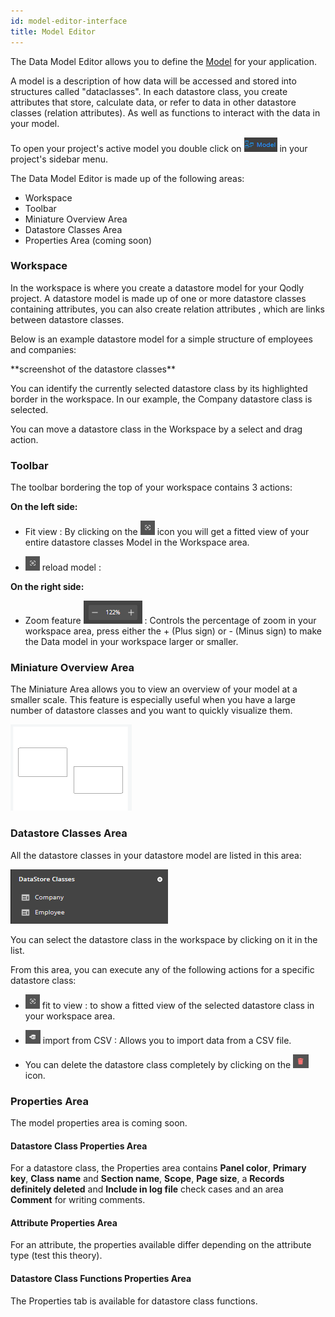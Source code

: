 ```yaml
---
id: model-editor-interface
title: Model Editor
---
```


The Data Model Editor allows you to define the [Model](model-overview.md) for your application.

A model is a description of how data will be accessed and stored into structures called "dataclasses". In each datastore class, you
create attributes that store, calculate data, or refer to data in other
datastore classes (relation attributes). As well as functions to
interact with the data in your model.

To open your project\'s active model you double click on  ![alt-text](img/model-icon.png) in your project's sidebar menu.

The Data Model Editor is made up of the following areas:

-   Workspace
-   Toolbar
-   Miniature Overview Area
-   Datastore Classes Area
-   Properties Area (coming soon)

### Workspace

In the workspace is where you create a datastore model for your Qodly
project. A datastore model is made up of one or more datastore classes
containing attributes, you can also create relation attributes , which
are links between datastore classes.

Below is an example datastore model for a simple structure of employees
and companies:

\*\*screenshot of the datastore classes\*\*

You can identify the currently selected datastore class by its
highlighted border in the workspace. In our example, the Company
datastore class is selected.

You can move a datastore class in the Workspace by a select and drag
action.

### Toolbar

The toolbar bordering the top of your workspace contains 3 actions:

**On the left side:**

-   Fit view : By clicking on the ![alt-text](img/fitview-icon.png) icon you will get a fitted view of your entire datastore classes Model in the Workspace area.

-   ![alt-text](img/fitview-icon.png) reload model :

**On the right side:**

-   Zoom feature ![alt-text](img/zoom-feature.png) : Controls the percentage of zoom in your workspace area, press either the + (Plus sign) or - (Minus sign) to make the Data model in your workspace larger or smaller.

### Miniature Overview Area 

The Miniature Area allows you to view an overview of your model at a
smaller scale. This feature is especially useful when you have a large
number of datastore classes and you want to quickly visualize them.

![alt-text](img/miniature-overview-area.png)

### 

### Datastore Classes Area

All the datastore classes in your datastore model are listed in this
area:

![alt-text](img/datastore-classes-area.png)

You can select the datastore class in the workspace by clicking on it in
the list.

From this area, you can execute any of the following actions for a
specific datastore class:

-   ![alt-text](img/fitview-icon.png) fit to view : to show a fitted view of the selected datastore class in your workspace area.

-   ![alt-text](img/importfromcvs-icon.png) import from CSV : Allows you to import data from a CSV file.

-   You can delete the datastore class completely by clicking on the ![alt-text](img/deletedatastoreclass-icon.png) icon.

### Properties Area

The model properties area is coming soon.

#### Datastore Class Properties Area 

For a datastore class, the Properties area contains **Panel color**,
**Primary key**, **Class** **name** and **Section name**, **Scope**,
**Page size**, a **Records definitely deleted** and **Include in log
file** check cases and an area **Comment** for writing comments.

#### Attribute Properties Area 

For an attribute, the properties available differ depending on the
attribute type (test this theory).

#### Datastore Class Functions Properties Area 

The Properties tab is available for datastore class functions.
